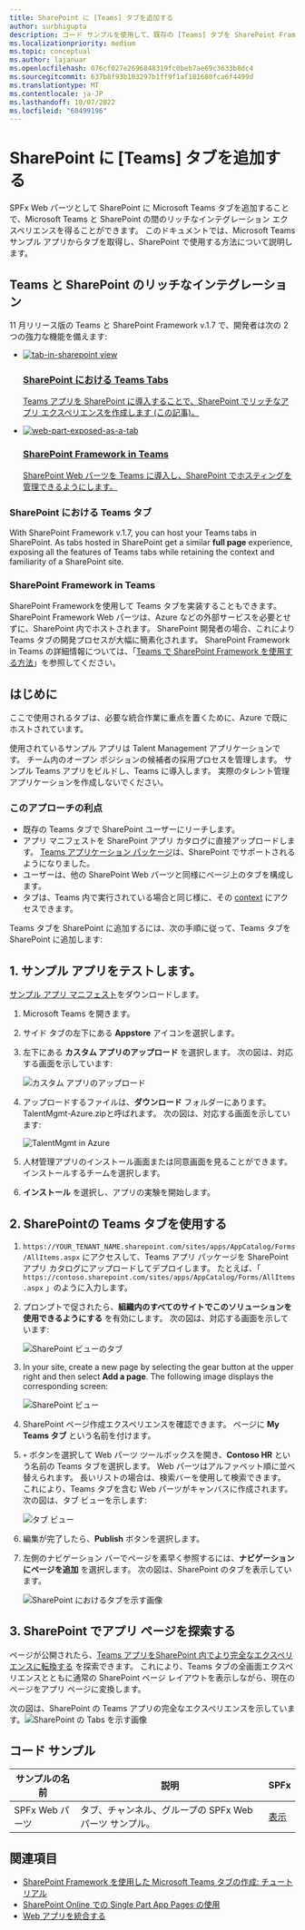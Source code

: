 ```yaml
---
title: SharePoint に [Teams] タブを追加する
author: surbhigupta
description: コード サンプルを使用して、既存の [Teams] タブを SharePoint Framework Web パーツとして SharePoint に展開する方法について説明します。
ms.localizationpriority: medium
ms.topic: conceptual
ms.author: lajanuar
ms.openlocfilehash: 076cf027e2696848319fc0beb7ae69c3633b8dc4
ms.sourcegitcommit: 637b8f93b103297b1ff9f1af181680fca6f4499d
ms.translationtype: MT
ms.contentlocale: ja-JP
ms.lasthandoff: 10/07/2022
ms.locfileid: "68499196"
---
```

# <a name="add-teams-tab-to-sharepoint"></a>SharePoint に [Teams] タブを追加する

SPFx Web パーツとして SharePoint に Microsoft Teams タブを追加することで、Microsoft Teams と SharePoint の間のリッチなインテグレーション エクスペリエンスを得ることができます。 このドキュメントでは、Microsoft Teams サンプル アプリからタブを取得し、SharePoint で使用する方法について説明します。

## <a name="rich-integration-between-teams-and-sharepoint"></a>Teams と SharePoint のリッチなインテグレーション

11 月リリース版の Teams と SharePoint Framework v.1.7 で、開発者は次の 2 つの強力な機能を備えます:

<ul  class="panelContent cardsC">
<li>
    <a href="#introduction">
        <div class="cardSize">
            <div class="cardPadding">
                <div class="card">
                    <div class="cardImageOuter">
                        <div class="cardImage bgdAccent1">
                            <img src="~/assets/images/tabs/tabs-in-sharepoint/image084.png" alt="tab-in-sharepoint view"/>
                        </div>
                    </div>
                    <div class="cardText">
                        <h3>SharePoint における Teams Tabs</h3>
                        <p>Teams アプリを SharePoint に導入することで、SharePoint でリッチなアプリ エクスペリエンスを作成します (この記事)。</p>
                    </div>
                </div>
            </div>
        </div>
    </a>
</li>
<li>
    <a href="/sharepoint/dev/spfx/web-parts/get-started/using-web-part-as-ms-teams-tab">
        <div class="cardSize">
            <div class="cardPadding">
                <div class="card">
                    <div class="cardImageOuter">
                        <div class="cardImage bgdAccent1">
                            <img src="~/assets/images/tabs/tabs-in-sharepoint/SharePoint-web-part-exposed-as-a-Tab-in-Microsoft-Teams.png" alt="web-part-exposed-as-a-tab" />
                        </div>
                    </div>
                    <div class="cardText">
                        <h3>SharePoint Framework in Teams</h3>
                        <p>SharePoint Web パーツを Teams に導入し、SharePoint でホスティングを管理できるようにします。</p>
                    </div>
                </div>
            </div>
        </div>
    </a>
</li>
</ul>

### <a name="teams-tabs-in-sharepoint"></a>SharePoint における Teams タブ

With SharePoint Framework v.1.7, you can host your Teams tabs in SharePoint. As tabs hosted in SharePoint get a similar **full page** experience, exposing all the features of Teams tabs while retaining the context and familiarity of a SharePoint site.

### <a name="sharepoint-framework-in-teams"></a>SharePoint Framework in Teams

SharePoint Frameworkを使用して Teams タブを実装することもできます。 SharePoint Framework Web パーツは、Azure などの外部サービスを必要とせずに、SharePoint 内でホストされます。 SharePoint 開発者の場合、これにより Teams タブの開発プロセスが大幅に簡素化されます。 SharePoint Framework in Teams の詳細情報については、「[Teams で SharePoint Framework を使用する方法](/sharepoint/dev/spfx/web-parts/get-started/using-web-part-as-ms-teams-tab)」を参照してください。

## <a name="introduction"></a>はじめに

ここで使用されるタブは、必要な統合作業に重点を置くために、Azure で既にホストされています。

使用されているサンプル アプリは Talent Management アプリケーションです。 チーム内のオープン ポジションの候補者の採用プロセスを管理します。 サンプル Teams アプリをビルドし、Teams に導入します。 実際のタレント管理アプリケーションを作成しないでください。

### <a name="benefits-of-this-approach"></a>このアプローチの利点

* 既存の Teams タブで SharePoint ユーザーにリーチします。
* アプリ マニフェストを SharePoint アプリ カタログに直接アップロードします。 [Teams アプリケーション パッケージ](~/concepts/build-and-test/apps-package.md)は、SharePoint でサポートされるようになりました。
* ユーザーは、他の SharePoint Web パーツと同様にページ上のタブを構成します。
* タブは、Teams 内で実行されている場合と同じ様に、その [context](~/tabs/how-to/access-teams-context.md) にアクセスできます。

Teams タブを SharePoint に追加するには、次の手順に従って、Teams タブを SharePoint に追加します:

## <a name="1-test-the-sample-app"></a>1. サンプル アプリをテストします。

[サンプル アプリ マニフェスト](https://github.com/MicrosoftDocs/msteams-docs/raw/master/msteams-platform/assets/downloads/TalentMgmt-Azure.zip)をダウンロードします。

1. Microsoft Teams を開きます。
1. サイド タブの左下にある **Appstore** アイコンを選択します。
1. 左下にある **カスタム アプリのアップロード** を選択します。 次の図は、対応する画面を示しています:  

    ![カスタム アプリのアップロード](~/assets/images/tabs/tabs-in-sharepoint/upload-custom-app.png)

1. アップロードするファイルは、**ダウンロード** フォルダーにあります。 TalentMgmt-Azure.zipと呼ばれます。 次の図は、対応する画面を示しています:

    ![TalentMgmt in Azure](~/assets/images/tabs/tabs-in-sharepoint/talentmgmt-azure.png)

1. 人材管理アプリのインストール画面または同意画面を見ることができます。 インストールするチームを選択します。
1. **インストール** を選択し、アプリの実験を開始します。

## <a name="2-use-teams-tab-in-sharepoint"></a>2. SharePointの Teams タブを使用する

1. `https://YOUR_TENANT_NAME.sharepoint.com/sites/apps/AppCatalog/Forms/AllItems.aspx` にアクセスして、Teams アプリ パッケージを SharePoint アプリ カタログにアップロードしてデプロイします。 たとえば、「 `https://contoso.sharepoint.com/sites/apps/AppCatalog/Forms/AllItems.aspx` 」のように入力します。

1. プロンプトで促されたら、**組織内のすべてのサイトでこのソリューションを使用できるようにする** を有効にします。
次の図は、対応する画面を示しています:

   ![SharePoint ビューのタブ](~/assets/images/tabs/tabs-in-sharepoint/image065.png)

1. In your site, create a new page by selecting the gear button at the upper right and then  select **Add a page**.
The following image displays the corresponding screen:

   ![SharePoint ビュー](~/assets/images/tabs/tabs-in-sharepoint/image066.png)

1. SharePoint ページ作成エクスペリエンスを確認できます。 ページに **My Teams タブ** という名前を付けます。

1. `+` ボタンを選択して Web パーツ ツールボックスを開き、**Contoso HR** という名前の Teams タブを選択します。 Web パーツはアルファベット順に並べ替えられます。 長いリストの場合は、検索バーを使用して検索できます。 これにより、Teams タブを含む Web パーツがキャンバスに作成されます。次の図は、タブ ビューを示します:

   ![タブ ビュー](~/assets/images/tabs/tabs-in-sharepoint/image071.png)

1. 編集が完了したら、**Publish** ボタンを選択します。

1. 左側のナビゲーション バーでページを素早く参照するには、**ナビゲーションにページを追加** を選択します。
次の図は、SharePoint のタブを表示しています。

   ![SharePoint におけるタブを示す画像](~/assets/images/tabs/tabs-in-sharepoint/image073.png)

## <a name="3-explore-app-pages-in-sharepoint"></a>3. SharePoint でアプリ ページを探索する

ページが公開されたら、[Teams アプリをSharePoint 内でより完全なエクスペリエンスに転換する](/sharepoint/dev/spfx/web-parts/single-part-app-pages) を探索できます。 これにより、Teams タブの全画面エクスペリエンスとともに通常の SharePoint ページ レイアウトを表示しながら、現在のページをアプリ ページに変換します。

次の図は、SharePoint の Teams アプリの完全なエクスペリエンスを示しています。![SharePoint の Tabs を示す画像](~/assets/images/tabs/tabs-in-sharepoint/image085.png)

## <a name="code-sample"></a>コード サンプル

| **サンプルの名前** | **説明** | **SPFx** |
|-----------------|-----------------|----------|
| SPFx Web パーツ | タブ、チャンネル、グループの SPFx Web パーツ サンプル。 | [表示](https://github.com/OfficeDev/Microsoft-Teams-Samples/tree/main/samples/tab-channel-group/spfx)

## <a name="see-also"></a>関連項目

* [SharePoint Framework を使用した Microsoft Teams タブの作成: チュートリアル](/sharepoint/dev/spfx/web-parts/get-started/using-web-part-as-ms-teams-tab)
* [SharePoint Online での Single Part App Pages の使用](/sharepoint/dev/spfx/web-parts/single-part-app-pages)
* [Web アプリを統合する](~/samples/integrate-web-apps-overview.md)
